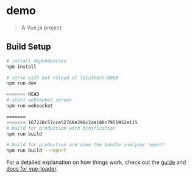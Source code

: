 # demo

> A Vue.js project

## Build Setup

``` bash
# install dependencies
npm install

# serve with hot reload at localhost:8080
npm run dev

<<<<<<< HEAD
# start websocket server
npm run websocket

=======
>>>>>>> 167220c57cce52768e296c2ae100c7951932e115
# build for production with minification
npm run build

# build for production and view the bundle analyzer report
npm run build --report
```

For a detailed explanation on how things work, check out the [guide](http://vuejs-templates.github.io/webpack/) and [docs for vue-loader](http://vuejs.github.io/vue-loader).
